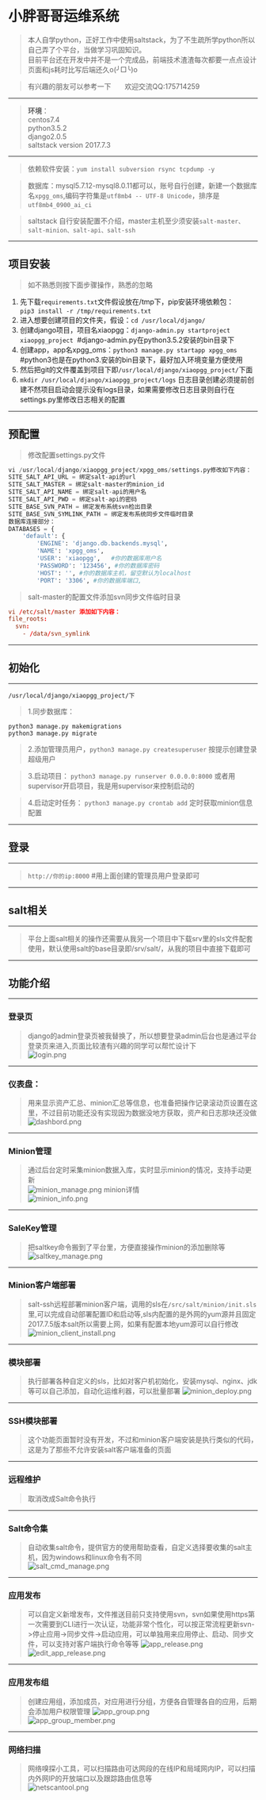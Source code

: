 # 小胖哥哥运维系统
>本人自学python，正好工作中使用saltstack，为了不生疏所学python所以自己弄了个平台，当做学习巩固知识。  
目前平台还在开发中并不是一个完成品，前端技术渣渣每次都要一点点设计页面和js耗时比写后端还久o(╯□╰)o 
   
>有兴趣的朋友可以参考一下&nbsp;&nbsp;&nbsp;&nbsp;&nbsp;&nbsp;&nbsp;欢迎交流QQ:175714259

***
>**环境**：  
centos7.4  
python3.5.2  
django2.0.5  
saltstack version 2017.7.3  

***


>依赖软件安装：`yum install subversion rsync tcpdump -y `  

>数据库：mysql5.7.12-mysql8.0.11都可以，账号自行创建，新建一个数据库名`xpgg_oms`,编码字符集是`utf8mb4 -- UTF-8 Unicode`，排序是`utf8mb4_0900_ai_ci`   

>saltstack 自行安装配置不介绍，master主机至少须安装`salt-master、salt-minion、salt-api、salt-ssh`

***
## 项目安装
>如不熟悉则按下面步骤操作，熟悉的忽略
1. 先下载`requirements.txt`文件假设放在/tmp下，pip安装环境依赖包：  
`pip3 install -r /tmp/requirements.txt`  
2. 进入想要创建项目的文件夹，假设：`cd /usr/local/django/`  
3. 创建django项目，项目名xiaopgg：`django-admin.py startproject xiaopgg_project`  #django-admin.py在python3.5.2安装的bin目录下      
4. 创建app，app名xpgg_oms：`python3 manage.py startapp xpgg_oms` #python3也是在python3.安装的bin目录下，最好加入环境变量方便使用  
5. 然后把git的文件覆盖到项目下即`/usr/local/django/xiaopgg_project/`下面  
6. `mkdir /usr/local/django/xiaopgg_project/logs` 日志目录创建必须提前创建不然项目启动会提示没有logs目录，如果需要修改日志目录则自行在settings.py里修改日志相关的配置

***
## 预配置
>修改配置settings.py文件  
``` python
vi /usr/local/django/xiaopgg_project/xpgg_oms/settings.py修改如下内容：
SITE_SALT_API_URL = 绑定salt-api的url  
SITE_SALT_MASTER = 绑定salt-master的minion_id  
SITE_SALT_API_NAME = 绑定salt-api的用户名  
SITE_SALT_API_PWD = 绑定salt-api的密码  
SITE_BASE_SVN_PATH = 绑定发布系统svn检出目录  
SITE_BASE_SVN_SYMLINK_PATH = 绑定发布系统同步文件临时目录  
数据库连接部分：
DATABASES = {
    'default': {
        'ENGINE': 'django.db.backends.mysql',
        'NAME': 'xpgg_oms',    
        'USER': 'xiaopgg',   #你的数据库用户名
        'PASSWORD': '123456', #你的数据库密码
        'HOST': '', #你的数据库主机，留空默认为localhost
        'PORT': '3306', #你的数据库端口,
```
>salt-master的配置文件添加svn同步文件临时目录
``` conf
vi /etc/salt/master 添加如下内容：
file_roots:
  svn:
    - /data/svn_symlink
```


***
## 初始化

***
`/usr/local/django/xiaopgg_project/下`  
>1.同步数据库： 
```
python3 manage.py makemigrations  
python3 manage.py migrate 
``` 
 
>2.添加管理员用户，`python3 manage.py createsuperuser` 按提示创建登录超级用户  

>3.启动项目： `python3 manage.py runserver 0.0.0.0:8000`  或者用supervisor开启项目，我是用supervisor来控制启动的  

>4.启动定时任务： `python3 manage.py crontab add` 定时获取minion信息配置

***
## 登录

***
>`http://你的ip:8000` #用上面创建的管理员用户登录即可

***
## salt相关

***
>平台上面salt相关的操作还需要从我另一个项目中下载srv里的sls文件配套使用，默认使用salt的base目录即/srv/salt/，从我的项目中直接下载即可

***
## 功能介绍

***
### 登录页
>django的admin登录页被我替换了，所以想要登录admin后台也是通过平台登录页来进入,页面比较渣有兴趣的同学可以帮忙设计下    
![login.png](https://github.com/xiaopanggege/xpgg_oms/raw/master/static/screenshot/login.png) 

***
### 仪表盘：
>用来显示资产汇总、minion汇总等信息，也准备把操作记录滚动页设置在这里，不过目前功能还没有实现因为数据没地方获取，资产和日志那块还没做  
![dashbord.png](https://github.com/xiaopanggege/xpgg_oms/raw/master/static/screenshot/dashboard.png)  

***
### Minion管理
>通过后台定时采集minion数据入库，实时显示minion的情况，支持手动更新  
![minion_manage.png](https://github.com/xiaopanggege/xpgg_oms/raw/master/static/screenshot/minion_manage.png) 
minion详情  
![minion_info.png](https://github.com/xiaopanggege/xpgg_oms/raw/master/static/screenshot/minion_info.png)  

***
### SaleKey管理
>把saltkey命令搬到了平台里，方便直接操作minion的添加删除等  
![saltkey_manage.png](https://github.com/xiaopanggege/xpgg_oms/raw/master/static/screenshot/saltkey_manage.png)  

***
### Minion客户端部署
>salt-ssh远程部署minion客户端，调用的sls在`/src/salt/minion/init.sls`里,可以完成自动部署配置ID和启动等,sls内配置的是外网的yum源并且固定2017.7.5版本salt所以需要上网，如果有配置本地yum源可以自行修改    
![minion_client_install.png](https://github.com/xiaopanggege/xpgg_oms/raw/master/static/screenshot/minion_client_install.png)

***
### 模块部署
>执行部署各种自定义的sls，比如对客户机初始化，安装mysql、nginx、jdk等可以自己添加，自动化运维利器，可以批量部署
![minion_deploy.png](https://github.com/xiaopanggege/xpgg_oms/raw/master/static/screenshot/minion_develop.png)

***
### SSH模块部署
>这个功能页面暂时没有开发，不过和minion客户端安装是执行类似的代码，这是为了那些不允许安装salt客户端准备的页面

***
### 远程维护
>取消改成Salt命令执行

***
### Salt命令集
>自动收集salt命令，提供官方的使用帮助查看，自定义选择要收集的salt主机，因为windows和linux命令有不同  
![salt_cmd_manage.png](https://github.com/xiaopanggege/xpgg_oms/raw/master/static/screenshot/salt_cmd_manage.png)

***
### 应用发布
>可以自定义新增发布，文件推送目前只支持使用svn，svn如果使用https第一次需要到CLI进行一次认证，功能非常个性化，可以按正常流程更新svn->停止应用->同步文件->启动应用，可以单独用来应用停止、启动、同步文件，可以支持对客户端执行命令等等
![app_release.png](https://github.com/xiaopanggege/xpgg_oms/raw/master/static/screenshot/app_release.png)  
![edit_app_release.png](https://github.com/xiaopanggege/xpgg_oms/raw/master/static/screenshot/edit_app_release.png)  


***
### 应用发布组
>创建应用组，添加成员，对应用进行分组，方便各自管理各自的应用，后期会添加用户权限管理
![app_group.png](https://github.com/xiaopanggege/xpgg_oms/raw/master/static/screenshot/app_group.png)  
![app_group_member.png](https://github.com/xiaopanggege/xpgg_oms/raw/master/static/screenshot/app_group_member.png)  

***
### 网络扫描
>网络嗅探小工具，可以扫描路由可达网段的在线IP和局域网内IP，可以扫描内外网IP的开放端口以及跟踪路由信息等  
![netscantool.png](https://github.com/xiaopanggege/xpgg_oms/raw/master/static/screenshot/netscantool.png)  
